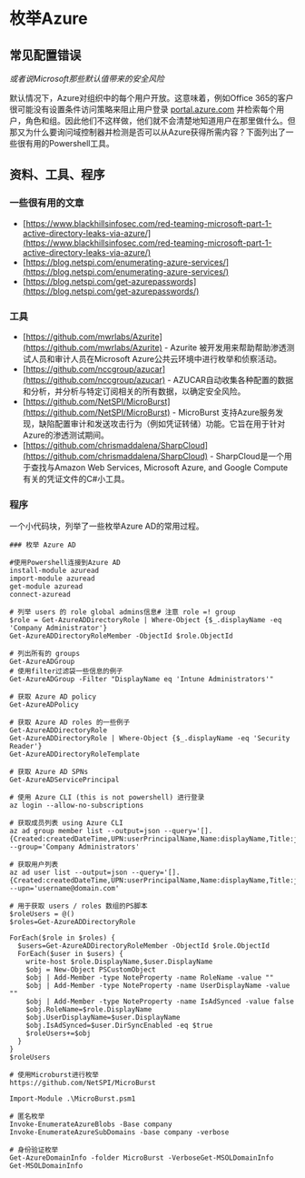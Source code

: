 # 枚举Azure

## 常见配置错误

_或者说Microsoft那些默认值带来的安全风险_

默认情况下，Azure对组织中的每个用户开放。这意味着，例如Office 365的客户很可能没有设置条件访问策略来阻止用户登录 [portal.azure.com](http://portal.azure.com/) 并检索每个用户，角色和组。因此他们不这样做，他们就不会清楚地知道用户在那里做什么。但那又为什么要询问域控制器并检测是否可以从Azure获得所需内容？下面列出了一些很有用的Powershell工具。

## 资料、工具、程序

### **一些很有用的文章**

* [https://www.blackhillsinfosec.com/red-teaming-microsoft-part-1-active-directory-leaks-via-azure/](https://www.blackhillsinfosec.com/red-teaming-microsoft-part-1-active-directory-leaks-via-azure/)
* [https://blog.netspi.com/enumerating-azure-services/](https://blog.netspi.com/enumerating-azure-services/)
* [https://blog.netspi.com/get-azurepasswords](https://blog.netspi.com/get-azurepasswords/)

### **工具**

* [https://github.com/mwrlabs/Azurite](https://github.com/mwrlabs/Azurite) - Azurite 被开发用来帮助帮助渗透测试人员和审计人员在Microsoft Azure公共云环境中进行枚举和侦察活动。
* [https://github.com/nccgroup/azucar](https://github.com/nccgroup/azucar) - AZUCAR自动收集各种配置的数据和分析，并分析与特定订阅相关的所有数据，以确定安全风险。
* [https://github.com/NetSPI/MicroBurst](https://github.com/NetSPI/MicroBurst) - MicroBurst 支持Azure服务发现，缺陷配置审计和发送攻击行为（例如凭证转储）功能。它旨在用于针对Azure的渗透测试期间。 
* [https://github.com/chrismaddalena/SharpCloud](https://github.com/chrismaddalena/SharpCloud) - SharpCloud是一个用于查找与Amazon Web Services, Microsoft Azure, and Google Compute有关的凭证文件的C\#小工具。

### **程序**

一个小代码块，列举了一些枚举Azure AD的常用过程。

```text
### 枚举 Azure AD 

#使用Powershell连接到Azure AD
install-module azuread
import-module azuread
get-module azuread
connect-azuread

# 列举 users 的 role global admins信息# 注意 role =! group
$role = Get-AzureADDirectoryRole | Where-Object {$_.displayName -eq 'Company Administrator'}
Get-AzureADDirectoryRoleMember -ObjectId $role.ObjectId

# 列出所有的 groups 
Get-AzureADGroup
# 使用filter过滤袋一些信息的例子
Get-AzureADGroup -Filter "DisplayName eq 'Intune Administrators'"

# 获取 Azure AD policy
Get-AzureADPolicy

# 获取 Azure AD roles 的一些例子
Get-AzureADDirectoryRole
Get-AzureADDirectoryRole | Where-Object {$_.displayName -eq 'Security Reader'}
Get-AzureADDirectoryRoleTemplate

# 获取 Azure AD SPNs
Get-AzureADServicePrincipal

# 使用 Azure CLI (this is not powershell) 进行登录
az login --allow-no-subscriptions

# 获取成员列表 using Azure CLI
az ad group member list --output=json --query='[].{Created:createdDateTime,UPN:userPrincipalName,Name:displayName,Title:jobTitle,Department:department,Email:mail,UserId:mailNickname,Phone:telephoneNumber,Mobile:mobile,Enabled:accountEnabled}' --group='Company Administrators'

# 获取用户列表
az ad user list --output=json --query='[].{Created:createdDateTime,UPN:userPrincipalName,Name:displayName,Title:jobTitle,Department:department,Email:mail,UserId:mailNickname,Phone:telephoneNumber,Mobile:mobile,Enabled:accountEnabled}' --upn='username@domain.com'

# 用于获取 users / roles 数组的PS脚本
$roleUsers = @() 
$roles=Get-AzureADDirectoryRole
 
ForEach($role in $roles) {
  $users=Get-AzureADDirectoryRoleMember -ObjectId $role.ObjectId
  ForEach($user in $users) {
    write-host $role.DisplayName,$user.DisplayName
    $obj = New-Object PSCustomObject
    $obj | Add-Member -type NoteProperty -name RoleName -value ""
    $obj | Add-Member -type NoteProperty -name UserDisplayName -value ""
    $obj | Add-Member -type NoteProperty -name IsAdSynced -value false
    $obj.RoleName=$role.DisplayName
    $obj.UserDisplayName=$user.DisplayName
    $obj.IsAdSynced=$user.DirSyncEnabled -eq $true
    $roleUsers+=$obj
  }
}
$roleUsers

# 使用Microburst进行枚举
https://github.com/NetSPI/MicroBurst

Import-Module .\MicroBurst.psm1

# 匿名枚举
Invoke-EnumerateAzureBlobs -Base company
Invoke-EnumerateAzureSubDomains -base company -verbose

# 身份验证枚举
Get-AzureDomainInfo -folder MicroBurst -VerboseGet-MSOLDomainInfo
Get-MSOLDomainInfo
```

